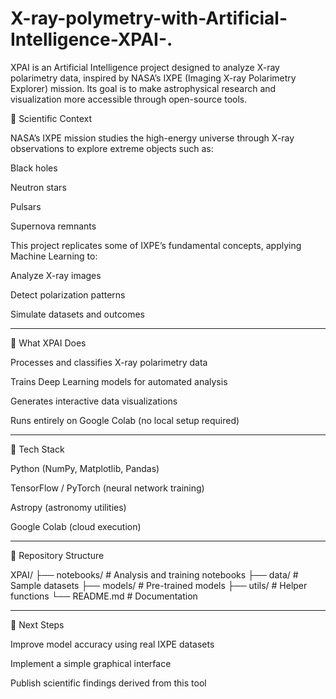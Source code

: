 # X-ray-polymetry-with-Artificial-Intelligence-XPAI-.


XPAI is an Artificial Intelligence project designed to analyze X-ray polarimetry data, inspired by NASA’s IXPE (Imaging X-ray Polarimetry Explorer) mission. Its goal is to make astrophysical research and visualization more accessible through open-source tools.


🌌 Scientific Context

NASA’s IXPE mission studies the high-energy universe through X-ray observations to explore extreme objects such as:

Black holes

Neutron stars

Pulsars

Supernova remnants


This project replicates some of IXPE’s fundamental concepts, applying Machine Learning to:

Analyze X-ray images

Detect polarization patterns

Simulate datasets and outcomes

---

🤖 What XPAI Does

Processes and classifies X-ray polarimetry data

Trains Deep Learning models for automated analysis

Generates interactive data visualizations

Runs entirely on Google Colab (no local setup required)

---

🚀 Tech Stack

Python (NumPy, Matplotlib, Pandas)

TensorFlow / PyTorch (neural network training)

Astropy (astronomy utilities)

Google Colab (cloud execution)



---

📂 Repository Structure

XPAI/
├── notebooks/         # Analysis and training notebooks
├── data/              # Sample datasets
├── models/            # Pre-trained models
├── utils/             # Helper functions
└── README.md          # Documentation


---

🧠 Next Steps

Improve model accuracy using real IXPE datasets

Implement a simple graphical interface

Publish scientific findings derived from this tool
